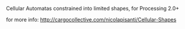Cellular Automatas constrained into limited shapes, for Processing 2.0+

for more info: http://cargocollective.com/nicolapisanti/Cellular-Shapes
